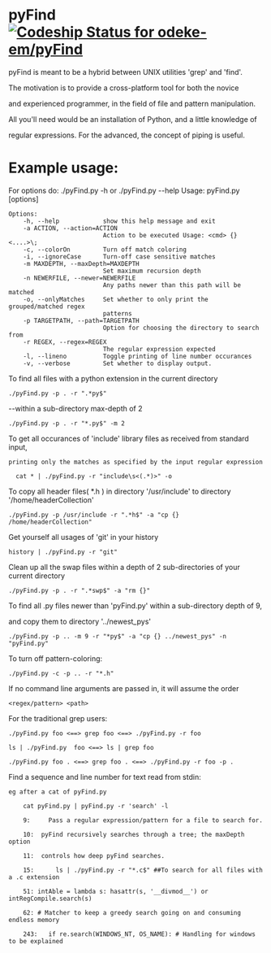 
pyFind [ ![Codeship Status for odeke-em/pyFind](https://www.codeship.io/projects/c6e59ed0-fd82-0131-5044-1ea35c716b39/status)](https://www.codeship.io/projects/29440)
==============

 pyFind is meant to be a hybrid between UNIX utilities 'grep' and 'find'.

  The motivation is to provide a cross-platform tool for both the novice

and experienced programmer, in the field of file and pattern manipulation.

 All you'll need would be an installation of Python, and a little knowledge of 

regular expressions. For the advanced, the concept of piping is useful.


Example usage:
=================

  For options do: ./pyFind.py -h or ./pyFind.py --help
    Usage: pyFind.py [options]

    Options:
        -h, --help            show this help message and exit
        -a ACTION, --action=ACTION
                              Action to be executed Usage: <cmd> {} <....>\;
        -c, --colorOn         Turn off match coloring
        -i, --ignoreCase      Turn-off case sensitive matches
        -m MAXDEPTH, --maxDepth=MAXDEPTH
                              Set maximum recursion depth
        -n NEWERFILE, --newer=NEWERFILE
                              Any paths newer than this path will be matched
        -o, --onlyMatches     Set whether to only print the grouped/matched regex
                              patterns
        -p TARGETPATH, --path=TARGETPATH
                              Option for choosing the directory to search from
        -r REGEX, --regex=REGEX
                              The regular expression expected
        -l, --lineno          Toggle printing of line number occurances
        -v, --verbose         Set whether to display output.


  To find all files with a python extension in the current directory

    ./pyFind.py -p . -r ".*py$"

  --within a sub-directory max-depth of 2

    ./pyFind.py -p . -r "*.py$" -m 2

  To get all occurances of 'include' library files as received from standard input, 

    printing only the matches as specified by the input regular expression

      cat * | ./pyFind.py -r "include\s<(.*)>" -o

  To copy all header files( \*.h ) in directory '/usr/include' to directory '/home/headerCollection'
  
    ./pyFind.py -p /usr/include -r ".*h$" -a "cp {} /home/headerCollection"

  Get yourself all usages of 'git' in your history

    history | ./pyFind.py -r "git"

  Clean up all the swap files within a depth of 2 sub-directories of your current directory

    ./pyFind.py -p . -r ".*swp$" -a "rm {}"

  To find all .py files newer than 'pyFind.py' within a sub-directory depth of 9,

  and copy them to directory '../newest\_pys'

    ./pyFind.py -p .. -m 9 -r "*py$" -a "cp {} ../newest_pys" -n "pyFind.py"

  To turn off pattern-coloring:

    ./pyFind.py -c -p .. -r "*.h"

  If no command line arguments are passed in, it will assume the order

    <regex/pattern> <path>

  For the traditional grep users:

    ./pyFind.py foo <==> grep foo <==> ./pyFind.py -r foo

    ls | ./pyFind.py  foo <==> ls | grep foo

    ./pyFind.py foo . <==> grep foo . <==> ./pyFind.py -r foo -p .


   Find a sequence and line number for text read from stdin:

    eg after a cat of pyFind.py

        cat pyFind.py | pyFind.py -r 'search' -l

        9:     Pass a regular expression/pattern for a file to search for.

        10:  pyFind recursively searches through a tree; the maxDepth option

        11:  controls how deep pyFind searches.

        15:      ls | ./pyFind.py -r "*.c$" ##To search for all files with a .c extension

        51: intAble = lambda s: hasattr(s, '__divmod__') or intRegCompile.search(s)

        62: # Matcher to keep a greedy search going on and consuming endless memory

        243:   if re.search(WINDOWS_NT, OS_NAME): # Handling for windows to be explained
